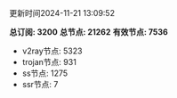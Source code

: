 更新时间2024-11-21 13:09:52

**总订阅: 3200**
**总节点: 21262**
**有效节点: 7536**
- v2ray节点: 5323
- trojan节点: 931
- ss节点: 1275
- ssr节点: 7
